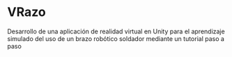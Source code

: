 # VRazo
Desarrollo de una aplicación de realidad virtual en Unity para el aprendizaje simulado del uso de un brazo robótico soldador mediante un tutorial paso a paso
